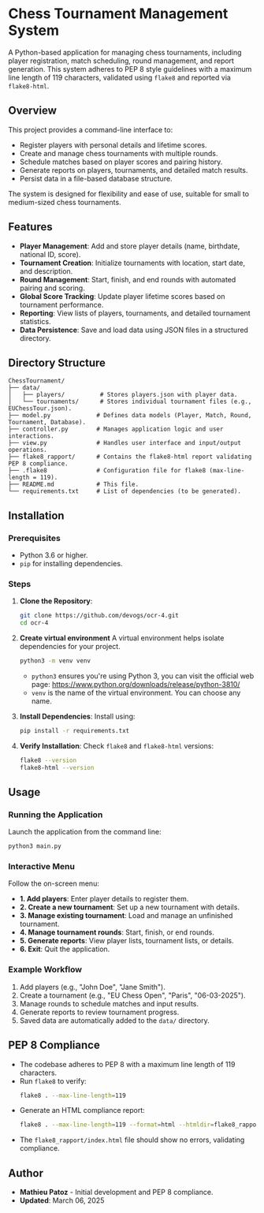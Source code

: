 # Chess Tournament Management System

A Python-based application for managing chess tournaments, including player registration, match scheduling, round management, and report generation. This system adheres to PEP 8 style guidelines with a maximum line length of 119 characters, validated using `flake8` and reported via `flake8-html`.

## Overview

This project provides a command-line interface to:
- Register players with personal details and lifetime scores.
- Create and manage chess tournaments with multiple rounds.
- Schedule matches based on player scores and pairing history.
- Generate reports on players, tournaments, and detailed match results.
- Persist data in a file-based database structure.

The system is designed for flexibility and ease of use, suitable for small to medium-sized chess tournaments.

## Features

- **Player Management**: Add and store player details (name, birthdate, national ID, score).
- **Tournament Creation**: Initialize tournaments with location, start date, and description.
- **Round Management**: Start, finish, and end rounds with automated pairing and scoring.
- **Global Score Tracking**: Update player lifetime scores based on tournament performance.
- **Reporting**: View lists of players, tournaments, and detailed tournament statistics.
- **Data Persistence**: Save and load data using JSON files in a structured directory.

## Directory Structure

```
ChessTournament/
├── data/
│   ├── players/          # Stores players.json with player data.
│   └── tournaments/      # Stores individual tournament files (e.g., EUChessTour.json).
├── model.py             # Defines data models (Player, Match, Round, Tournament, Database).
├── controller.py        # Manages application logic and user interactions.
├── view.py              # Handles user interface and input/output operations.
├── flake8_rapport/      # Contains the flake8-html report validating PEP 8 compliance.
├── .flake8              # Configuration file for flake8 (max-line-length = 119).
├── README.md            # This file.
└── requirements.txt     # List of dependencies (to be generated).
```

## Installation

### Prerequisites
- Python 3.6 or higher.
- `pip` for installing dependencies.

### Steps
1. **Clone the Repository**:
   ```bash
   git clone https://github.com/devogs/ocr-4.git
   cd ocr-4
   ```

2. **Create virtual environment**
   A virtual environment helps isolate dependencies for your project.

   ```bash
   python3 -m venv venv
   ```

   - `python3` ensures you're using Python 3, you can visit the official web page: https://www.python.org/downloads/release/python-3810/
   - `venv` is the name of the virtual environment. You can choose any name.

3. **Install Dependencies**:
   Install using:
   ```bash
   pip install -r requirements.txt
   ```

4. **Verify Installation**:
   Check `flake8` and `flake8-html` versions:
   ```bash
   flake8 --version
   flake8-html --version
   ```

## Usage

### Running the Application
Launch the application from the command line:
```bash
python3 main.py
```

### Interactive Menu
Follow the on-screen menu:
- **1. Add players**: Enter player details to register them.
- **2. Create a new tournament**: Set up a new tournament with details.
- **3. Manage existing tournament**: Load and manage an unfinished tournament.
- **4. Manage tournament rounds**: Start, finish, or end rounds.
- **5. Generate reports**: View player lists, tournament lists, or details.
- **6. Exit**: Quit the application.

### Example Workflow
1. Add players (e.g., "John Doe", "Jane Smith").
2. Create a tournament (e.g., "EU Chess Open", "Paris", "06-03-2025").
3. Manage rounds to schedule matches and input results.
4. Generate reports to review tournament progress.
5. Saved data are automatically added to the `data/` directory.

## PEP 8 Compliance
- The codebase adheres to PEP 8 with a maximum line length of 119 characters.
- Run `flake8` to verify:
  ```bash
  flake8 . --max-line-length=119
  ```
- Generate an HTML compliance report:
  ```bash
  flake8 . --max-line-length=119 --format=html --htmldir=flake8_rapport
  ```
- The `flake8_rapport/index.html` file should show no errors, validating compliance.

## Author

- **Mathieu Patoz** - Initial development and PEP 8 compliance.
- **Updated**: March 06, 2025